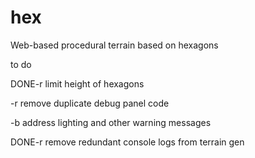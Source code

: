 # hex
Web-based procedural terrain based on hexagons

to do

DONE-r limit height of hexagons

-r remove duplicate debug panel code

-b address lighting and other warning messages

DONE-r remove redundant console logs from terrain gen
